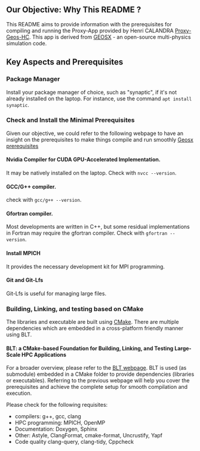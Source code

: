 ## Our Objective: Why This README ?
  
This README aims to provide information with the prerequisites for compiling and running the Proxy-App provided by Henri CALANDRA [Proxy-Geos-HC](https://github.com/proxySem).  This app is derived from [GEOSX](https://geosx-geosx.readthedocs-hosted.com/en/latest/) - an open-source multi-physics simulation code. 

## Key Aspects and Prerequisites  

### Package Manager 

Install your package manager of choice, such as "synaptic", if it's not already installed on the laptop. For instance, use the command ```apt install synaptic```. 

### Check and Install the Minimal Prerequisites

Given our objective, we could refer to the following webpage to have an insight on the prerequisites to make things compile and run smoothly [Geosx prerequisites](https://geosx-geosx.readthedocs-hosted.com/en/latest/docs/sphinx/buildGuide/Prerequisites.html#prerequisites)  

#### Nvidia Compiler for CUDA GPU-Accelerated Implementation. 

It may be natively installed on the laptop. Check with ```nvcc --version```. 


#### GCC/G++ compiler. 

check with ```gcc/g++ --version```. 


#### Gfortran compiler.

Most developments are written in C++, but some residual implementations in Fortran may require the gfortran compiler. 
Check with ```gfortran --version```.  

#### Install MPICH

It provides the necessary development kit for MPI programming.  

#### Git and Git-Lfs 

Git-Lfs is useful for managing large files. 


### Building, Linking, and testing based on CMake 

The libraries and executable are built using [CMake](https://cmake.org/). There are multiple dependencies which are embedded in a cross-platform 
friendly manner using BLT.

#### BLT: a CMake-based Foundation for Building, Linking, and Testing Large-Scale HPC Applications 

For a broader overview, please refer to the [BLT webpage](https://github.com/LLNL/blt?tab=readme-ov-file). BLT is used (as submodule) embedded in a CMake folder to provide dependencies (libraries or executables). Referring to the previous webpage will help you cover the prerequisites and achieve the complete setup for smooth compilation and execution. 

Please check for the following requisites:  

- compilers: g++, gcc, clang  
- HPC programming: MPICH, OpenMP  
- Documentation: Doxygen, Sphinx 
- Other: Astyle, ClangFormat, cmake-format, Uncrustify, Yapf 
- Code quality clang-query, clang-tidy, Cppcheck 
